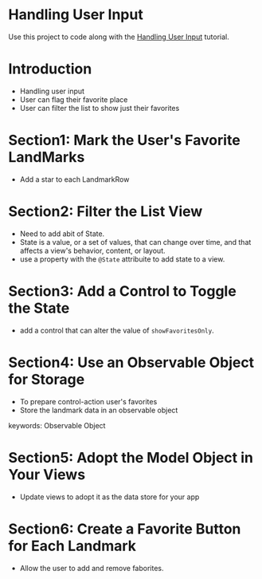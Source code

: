 # Handling User Input

Use this project to code along with the [Handling User Input](https://developer.apple.com/tutorials/swiftui/handling-user-input) tutorial.

# Introduction 
- Handling user input
- User can flag their favorite place
- User can filter the list to show just their favorites

# Section1: Mark the User's Favorite LandMarks
- Add a star to each LandmarkRow

# Section2: Filter the List View
- Need to add abit of State.
- State is a value, or a set of values, that can change over time, and that affects a view's behavior, content, or layout.
- use a property with the `@State` attribuite to add state to a view.

# Section3: Add a Control to Toggle the State
- add a control that can alter the value of `showFavoritesOnly`.

# Section4: Use an Observable Object for Storage
- To prepare control-action user's favorites
- Store the landmark data in an observable object

keywords: Observable Object

# Section5: Adopt the Model Object in Your Views 
- Update views to adopt it as the data store for your app

# Section6: Create a Favorite Button for Each Landmark
- Allow the user to add and remove faborites.